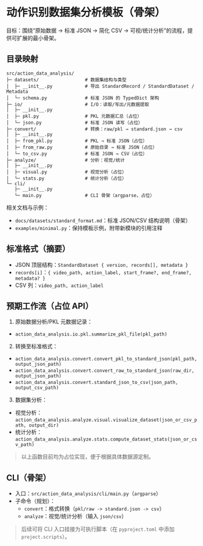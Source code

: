 # 动作识别数据集分析模板（骨架）

目标：围绕“原始数据 → 标准 JSON → 简化 CSV → 可视/统计分析”的流程，提供可扩展的最小骨架。

## 目录映射

```text
src/action_data_analysis/
├─ datasets/                 # 数据集结构与类型
│  ├─ __init__.py            # 导出 StandardRecord / StandardDataset / Metadata
│  └─ schema.py              # 标准 JSON 的 TypedDict 架构
├─ io/                       # I/O：读取/写出/元数据提取
│  ├─ __init__.py
│  ├─ pkl.py                 # PKL 元数据汇总（占位）
│  └─ json.py                # 标准 JSON 读写（占位）
├─ convert/                  # 转换：raw/pkl → standard.json → csv
│  ├─ __init__.py
│  ├─ from_pkl.py            # PKL → 标准 JSON（占位）
│  ├─ from_raw.py            # 原始目录 → 标准 JSON（占位）
│  └─ to_csv.py              # 标准 JSON → CSV（占位）
├─ analyze/                  # 分析：视觉/统计
│  ├─ __init__.py
│  ├─ visual.py              # 视觉分析（占位）
│  └─ stats.py               # 统计分析（占位）
└─ cli/
   ├─ __init__.py
   └─ main.py                # CLI 骨架（argparse，占位）
```

相关文档与示例：
- `docs/datasets/standard_format.md`：标准 JSON/CSV 结构说明（骨架）
- `examples/minimal.py`：保持模板示例，附带新模块的引用注释

## 标准格式（摘要）

- JSON 顶层结构：`StandardDataset { version, records[], metadata }`
- `records[i]`：`{ video_path, action_label, start_frame?, end_frame?, metadata? }`
- CSV 列：`video_path, action_label`

## 预期工作流（占位 API）

1) 原始数据分析/PKL 元数据记录：
- `action_data_analysis.io.pkl.summarize_pkl_file(pkl_path)`

2) 转换至标准格式：
- `action_data_analysis.convert.convert_pkl_to_standard_json(pkl_path, output_json_path)`
- `action_data_analysis.convert.convert_raw_to_standard_json(raw_dir, output_json_path)`
- `action_data_analysis.convert.standard_json_to_csv(json_path, output_csv_path)`

3) 数据集分析：
- 视觉分析：`action_data_analysis.analyze.visual.visualize_dataset(json_or_csv_path, output_dir)`
- 统计分析：`action_data_analysis.analyze.stats.compute_dataset_stats(json_or_csv_path)`

> 以上函数目前均为占位实现，便于根据具体数据源定制。

## CLI（骨架）

- 入口：`src/action_data_analysis/cli/main.py`（`argparse`）
- 子命令（规划）：
  - `convert`：格式转换（`pkl/raw -> standard.json -> csv`）
  - `analyze`：视觉/统计分析（输入 `json/csv`）

> 后续可将 CLI 入口挂接为可执行脚本（在 `pyproject.toml` 中添加 `project.scripts`）。
